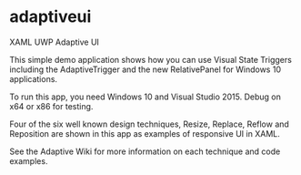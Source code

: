 # adaptiveui
XAML UWP Adaptive UI

This simple demo application shows how you can use Visual State Triggers including the AdaptiveTrigger and the new RelativePanel for Windows 10 applications. 

To run this app, you need Windows 10 and Visual Studio 2015. Debug on x64 or x86  for testing.

Four of the six well known design techniques, Resize, Replace, Reflow and Reposition are shown in this app as examples of responsive UI in XAML.

See the Adaptive Wiki for more information on each technique and code examples.
